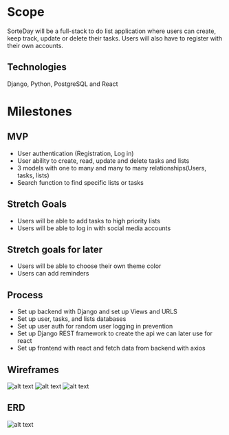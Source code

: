 # Scope 
SorteDay will be a full-stack to do list application where users can create, keep track, update or delete their tasks. Users will also have to register with their own accounts.

## Technologies
Django, Python, PostgreSQL and React

# Milestones
## MVP
- User authentication (Registration, Log in)
- User ability to create, read, update and delete tasks and lists
- 3 models with one to many and many to many relationships(Users, tasks, lists)
- Search function to find specific lists or tasks

## Stretch Goals
- Users will be able to add tasks to high priority lists
- Users will be able to log in with social media accounts

## Stretch goals for later
- Users will be able to choose their own theme color
- Users can add reminders

## Process
- Set up backend with Django and set up Views and URLS
- Set up user, tasks, and lists databases 
- Set up user auth for random user logging in prevention
- Set up Django REST framework to create the api we can later use for react
- Set up frontend with react and fetch data from backend with axios

## Wireframes
![alt text](https://i.imgur.com/SLCcibj.png)
![alt text](https://i.imgur.com/wBDUrXO.png)
![alt text](https://i.imgur.com/xQn273Q.png)

## ERD
![alt text](https://i.imgur.com/lCpNAuf.jpg)
